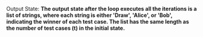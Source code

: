 Output State: **The output state after the loop executes all the iterations is a list of strings, where each string is either 'Draw', 'Alice', or 'Bob', indicating the winner of each test case. The list has the same length as the number of test cases (t) in the initial state.**